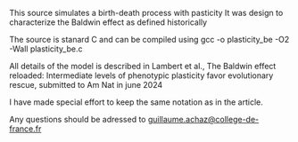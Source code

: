This source simulates a birth-death process with pasticity
It was design to characterize the Baldwin effect as defined historically

The source is stanard C and can be compiled using
gcc -o plasticity_be -O2 -Wall plasticity_be.c

All details of the model is described in
Lambert et al., The Baldwin effect reloaded: Intermediate levels of phenotypic plasticity favor evolutionary rescue,
submitted to Am Nat in june 2024

I have made special effort to keep the same notation as in the article.

Any questions should be adressed to guillaume.achaz@college-de-france.fr
